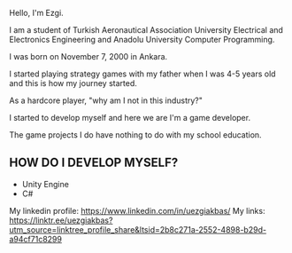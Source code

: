 Hello, I'm Ezgi. 

I am a student of Turkish Aeronautical Association University Electrical and Electronics Engineering and Anadolu University Computer Programming.

I was born on November 7, 2000 in Ankara.

I started playing strategy games with my father when I was 4-5 years old and this is how my journey started. 

As a hardcore player, "why am I not in this industry?" 

I started to develop myself and here we are I'm a game developer.

The game projects I do have nothing to do with my school education.

HOW DO I DEVELOP MYSELF?
------------------------
- Unity Engine
- C#

My linkedin profile: https://www.linkedin.com/in/uezgiakbas/
My links: https://linktr.ee/uezgiakbas?utm_source=linktree_profile_share&ltsid=2b8c271a-2552-4898-b29d-a94cf71c8299
